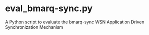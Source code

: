 # eval_bmarq-sync.py
A Python script to evaluate the bmarq-sync WSN Application Driven Synchronization Mechanism
